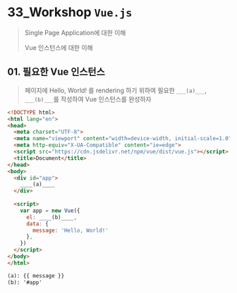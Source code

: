 # 33_Workshop	`Vue.js`

> Single Page Application에 대한 이해
>
> Vue 인스턴스에 대한 이해

## 01. 필요한 Vue 인스턴스

> 페이지에 Hello, World! 를 rendering 하기 위하여 필요한 `___(a)___`, `___(b)___`를 작성하여 Vue 인스턴스를 완성하자

```html
<!DOCTYPE html>
<html lang="en">
<head>
  <meta charset="UTF-8">
  <meta name="viewport" content="width=device-width, initial-scale=1.0">
  <meta http-equiv="X-UA-Compatible" content="ie=edge">
  <script src="https://cdn.jsdelivr.net/npm/vue/dist/vue.js"></script>
  <title>Document</title>
</head>
<body>
  <div id="app">
    ____(a)____
  </div>
  
  <script>
    var app = new Vue({
      el: ____(b)____,
      data: {
        message: 'Hello, World!'
      },
    })
  </script>
</body>
</html>
```

```html
(a): {{ message }}
(b): '#app'
```

